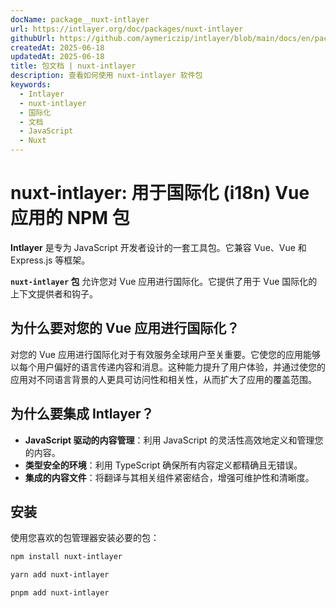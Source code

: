 ```yaml
---
docName: package__nuxt-intlayer
url: https://intlayer.org/doc/packages/nuxt-intlayer
githubUrl: https://github.com/aymericzip/intlayer/blob/main/docs/en/packages/nuxt-intlayer/index.md
createdAt: 2025-06-18
updatedAt: 2025-06-18
title: 包文档 | nuxt-intlayer
description: 查看如何使用 nuxt-intlayer 软件包
keywords:
  - Intlayer
  - nuxt-intlayer
  - 国际化
  - 文档
  - JavaScript
  - Nuxt
---
```


# nuxt-intlayer: 用于国际化 (i18n) Vue 应用的 NPM 包

**Intlayer** 是专为 JavaScript 开发者设计的一套工具包。它兼容 Vue、Vue 和 Express.js 等框架。

**`nuxt-intlayer` 包** 允许您对 Vue 应用进行国际化。它提供了用于 Vue 国际化的上下文提供者和钩子。

## 为什么要对您的 Vue 应用进行国际化？

对您的 Vue 应用进行国际化对于有效服务全球用户至关重要。它使您的应用能够以每个用户偏好的语言传递内容和消息。这种能力提升了用户体验，并通过使您的应用对不同语言背景的人更具可访问性和相关性，从而扩大了应用的覆盖范围。

## 为什么要集成 Intlayer？

- **JavaScript 驱动的内容管理**：利用 JavaScript 的灵活性高效地定义和管理您的内容。
- **类型安全的环境**：利用 TypeScript 确保所有内容定义都精确且无错误。
- **集成的内容文件**：将翻译与其相关组件紧密结合，增强可维护性和清晰度。

## 安装

使用您喜欢的包管理器安装必要的包：

```bash packageManager="npm"
npm install nuxt-intlayer
```

```bash packageManager="yarn"
yarn add nuxt-intlayer
```

```bash packageManager="pnpm"
pnpm add nuxt-intlayer
```
